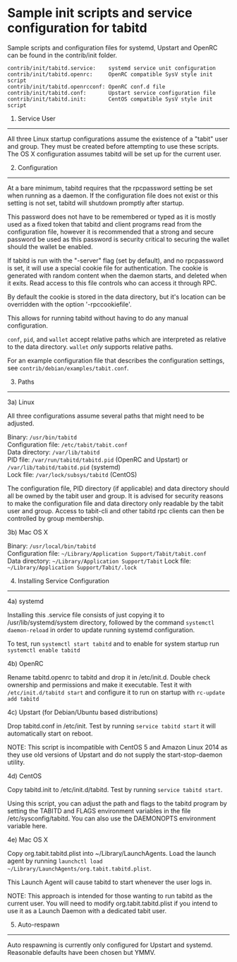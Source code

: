 Sample init scripts and service configuration for tabitd
==========================================================

Sample scripts and configuration files for systemd, Upstart and OpenRC
can be found in the contrib/init folder.

    contrib/init/tabitd.service:    systemd service unit configuration
    contrib/init/tabitd.openrc:     OpenRC compatible SysV style init script
    contrib/init/tabitd.openrcconf: OpenRC conf.d file
    contrib/init/tabitd.conf:       Upstart service configuration file
    contrib/init/tabitd.init:       CentOS compatible SysV style init script

1. Service User
---------------------------------

All three Linux startup configurations assume the existence of a "tabit" user
and group.  They must be created before attempting to use these scripts.
The OS X configuration assumes tabitd will be set up for the current user.

2. Configuration
---------------------------------

At a bare minimum, tabitd requires that the rpcpassword setting be set
when running as a daemon.  If the configuration file does not exist or this
setting is not set, tabitd will shutdown promptly after startup.

This password does not have to be remembered or typed as it is mostly used
as a fixed token that tabitd and client programs read from the configuration
file, however it is recommended that a strong and secure password be used
as this password is security critical to securing the wallet should the
wallet be enabled.

If tabitd is run with the "-server" flag (set by default), and no rpcpassword is set,
it will use a special cookie file for authentication. The cookie is generated with random
content when the daemon starts, and deleted when it exits. Read access to this file
controls who can access it through RPC.

By default the cookie is stored in the data directory, but it's location can be overridden
with the option '-rpccookiefile'.

This allows for running tabitd without having to do any manual configuration.

`conf`, `pid`, and `wallet` accept relative paths which are interpreted as
relative to the data directory. `wallet` *only* supports relative paths.

For an example configuration file that describes the configuration settings,
see `contrib/debian/examples/tabit.conf`.

3. Paths
---------------------------------

3a) Linux

All three configurations assume several paths that might need to be adjusted.

Binary:              `/usr/bin/tabitd`  
Configuration file:  `/etc/tabit/tabit.conf`  
Data directory:      `/var/lib/tabitd`  
PID file:            `/var/run/tabitd/tabitd.pid` (OpenRC and Upstart) or `/var/lib/tabitd/tabitd.pid` (systemd)  
Lock file:           `/var/lock/subsys/tabitd` (CentOS)  

The configuration file, PID directory (if applicable) and data directory
should all be owned by the tabit user and group.  It is advised for security
reasons to make the configuration file and data directory only readable by the
tabit user and group.  Access to tabit-cli and other tabitd rpc clients
can then be controlled by group membership.

3b) Mac OS X

Binary:              `/usr/local/bin/tabitd`  
Configuration file:  `~/Library/Application Support/Tabit/tabit.conf`  
Data directory:      `~/Library/Application Support/Tabit`
Lock file:           `~/Library/Application Support/Tabit/.lock`

4. Installing Service Configuration
-----------------------------------

4a) systemd

Installing this .service file consists of just copying it to
/usr/lib/systemd/system directory, followed by the command
`systemctl daemon-reload` in order to update running systemd configuration.

To test, run `systemctl start tabitd` and to enable for system startup run
`systemctl enable tabitd`

4b) OpenRC

Rename tabitd.openrc to tabitd and drop it in /etc/init.d.  Double
check ownership and permissions and make it executable.  Test it with
`/etc/init.d/tabitd start` and configure it to run on startup with
`rc-update add tabitd`

4c) Upstart (for Debian/Ubuntu based distributions)

Drop tabitd.conf in /etc/init.  Test by running `service tabitd start`
it will automatically start on reboot.

NOTE: This script is incompatible with CentOS 5 and Amazon Linux 2014 as they
use old versions of Upstart and do not supply the start-stop-daemon utility.

4d) CentOS

Copy tabitd.init to /etc/init.d/tabitd. Test by running `service tabitd start`.

Using this script, you can adjust the path and flags to the tabitd program by
setting the TABITD and FLAGS environment variables in the file
/etc/sysconfig/tabitd. You can also use the DAEMONOPTS environment variable here.

4e) Mac OS X

Copy org.tabit.tabitd.plist into ~/Library/LaunchAgents. Load the launch agent by
running `launchctl load ~/Library/LaunchAgents/org.tabit.tabitd.plist`.

This Launch Agent will cause tabitd to start whenever the user logs in.

NOTE: This approach is intended for those wanting to run tabitd as the current user.
You will need to modify org.tabit.tabitd.plist if you intend to use it as a
Launch Daemon with a dedicated tabit user.

5. Auto-respawn
-----------------------------------

Auto respawning is currently only configured for Upstart and systemd.
Reasonable defaults have been chosen but YMMV.
